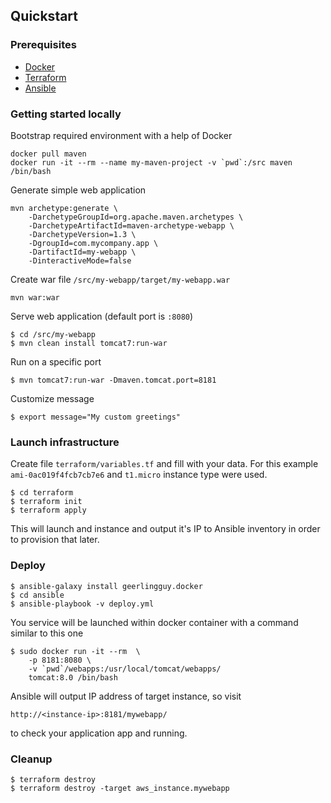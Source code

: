 ## Quickstart

### Prerequisites
* [Docker](https://docs.docker.com/install/)
* [Terraform](https://learn.hashicorp.com/terraform/getting-started/install.html)
* [Ansible](https://docs.ansible.com/ansible/latest/installation_guide/intro_installation.html)

### Getting started locally
Bootstrap required environment with a help of Docker
```
docker pull maven
docker run -it --rm --name my-maven-project -v `pwd`:/src maven /bin/bash
```

Generate simple web application
```
mvn archetype:generate \
	-DarchetypeGroupId=org.apache.maven.archetypes \
	-DarchetypeArtifactId=maven-archetype-webapp \
	-DarchetypeVersion=1.3 \
	-DgroupId=com.mycompany.app \
	-DartifactId=my-webapp \
	-DinteractiveMode=false
```

Create war file `/src/my-webapp/target/my-webapp.war`
```
mvn war:war
```

Serve web application (default port is `:8080`)
```
$ cd /src/my-webapp
$ mvn clean install tomcat7:run-war
```

Run on a specific port
```
$ mvn tomcat7:run-war -Dmaven.tomcat.port=8181
```

Customize message
```
$ export message="My custom greetings"
```

### Launch infrastructure
Create file `terraform/variables.tf` and fill with your data.
For this example `ami-0ac019f4fcb7cb7e6` and `t1.micro` instance type were used.
```
$ cd terraform
$ terraform init
$ terraform apply
```
This will launch and instance and output it's IP to Ansible inventory in
order to provision that later.


### Deploy
```
$ ansible-galaxy install geerlingguy.docker
$ cd ansible
$ ansible-playbook -v deploy.yml
```

You service will be launched within docker container with a command similar
to this one
```
$ sudo docker run -it --rm  \
	-p 8181:8080 \
	-v `pwd`/webapps:/usr/local/tomcat/webapps/ 
	tomcat:8.0 /bin/bash
```

Ansible will output IP address of target instance, so visit

`http://<instance-ip>:8181/mywebapp/` 

to check your application app and running.

### Cleanup
```
$ terraform destroy
$ terraform destroy -target aws_instance.mywebapp
```
